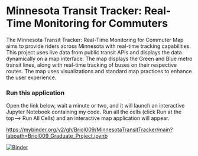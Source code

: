 # Minnesota Transit Tracker: Real-Time Monitoring for Commuters 

The Minnesota Transit Tracker: Real-Time Monitoring for Commuter Map aims to provide riders across Minnesota with real-time tracking capabilities. This project uses live data from public transit APIs and displays the data dynamically on a map interface. The map displays the Green and Blue metro transit lines, along with real-time tracking of buses on their respective routes. The map uses visualizations and standard map practices to enhance the user experience.

### Run this application
Open the link below, wait a minute or two, and it will launch an interactive Jupyter Notebook containing my code. Run all the cells (click Run at the top--> Run All Cells) and an interactive map application will appear.

[https://mybinder.org/v2/gh/Briol009/MinnesotaTransitTracker/main?labpath=Briol009_Graduate_Project.ipynb
](https://mybinder.org/v2/gh/Briol009/MinnesotaTransitTracker/main?labpath=MinnesotaTransitTracker.ipynb)

[![Binder](https://mybinder.org/badge_logo.svg)](https://mybinder.org/v2/gh/Briol009/MinnesotaTransitTracker/main?labpath=MinnesotaTransitTracker.ipynb)
